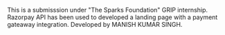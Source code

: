 This is a submisssion under "The Sparks Foundation" GRIP internship.
Razorpay API has been used to developed a landing page with a payment gateaway integration.
Developed by MANISH KUMAR SINGH.
